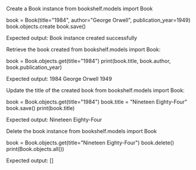 Create a Book instance 
from bookshelf.models import Book

book = Book(title="1984", author="George Orwell", publication_year=1949) book.objects.create 
book.save()

Expected output: Book instance created successfully



Retrieve the book created from bookshelf.models import Book:

book = Book.objects.get(title="1984") print(book.title, book.author, book.publication_year)

Expected output: 1984 George Orwell 1949



Update the title of the created book from bookshelf.models import Book:

book = Book.objects.get(title="1984") book.title = "Nineteen Eighty-Four" book.save() print(book.title)

Expected output: Nineteen Eighty-Four



Delete the book instance from bookshelf.models import Book

book = Book.objects.get(title="Nineteen Eighty-Four") book.delete() print(Book.objects.all())

Expected output: []